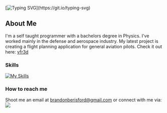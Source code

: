 [![Typing SVG](https://readme-typing-svg.herokuapp.com?font=Fira+Code&pause=&color=0CF70D&width=500&lines=I'm+Brandon.+Programmer+and+Pilot.)](https://git.io/typing-svg)


## About Me
I'm a self taught programmer with a bachelors degree in Physics. I've worked mainly in the defense and aerospace industry. My latest project is creating a flight planning application for general aviation pilots. Check it out here: [vfr3d](https:vfr3d.com)

### Skills
[![My Skills](https://skillicons.dev/icons?i=visualstudio,cs,dotnet,cpp,typescript,aws,dynamodb,c,C&theme=light&perline=6)](https://skillicons.dev)

### How to reach me
Shoot me an email at brandonberisford@gmail.com or connect with me via:
<br/>
<a href="https://www.linkedin.com/in/brandon-berisford/">
 <img src="https://skillicons.dev/icons?i=linkedin,&perline=1" />
</a>
